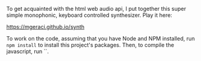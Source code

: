 To get acquainted with the html web audio api, I put together this super simple
monophonic, keyboard controlled synthesizer. Play it here:

https://mgeraci.github.io/synth

To work on the code, assuming that you have Node and NPM installed, run
`npm install` to install this project's packages. Then, to compile the
javascript, run ``.
